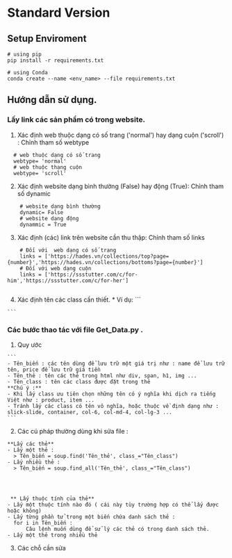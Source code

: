 # Standard Version

## Setup Enviroment
```
# using pip
pip install -r requirements.txt

# using Conda
conda create --name <env_name> --file requirements.txt
```
## Hướng dẫn sử dụng.
### Lấy link các sản phẩm có trong website.
  1. Xác định web thuộc dạng có số trang ('normal') hay dạng cuộn ('scroll') : Chỉnh tham số webtype
  ```
    # web thuộc dạng có số trang
    webtype= 'normal' 
    # web thuộc thạng cuộn
    webtype= 'scroll'
  ```
  2. Xác định website dạng bình thường (False) hay động (True): Chỉnh tham số dynamic
  ```
      # website dạng bình thường
      dynamic= False
      # website dạng động
      dynammic = True
  ```
  3. Xác định (các) link trên website cần thu thập: Chỉnh tham số links
  ```
      # Đối với  web dạng có số trang
      links = ['https://hades.vn/collections/top?page={number}','https://hades.vn/collections/bottoms?page={number}']
      # Đối với web dạng cuộn
      links = ['https://ssstutter.com/c/for-him','https://ssstutter.com/c/for-her']
      
  ```
  4. Xác định tên các class cần thiết.
    * Ví dụ: 
    ```
    
    ```
    
### Các bước thao tác với file Get_Data.py .
  
  1. Quy ước
    
    ```
    - Tên_biến : các tên dùng để lưu trữ một giá trị như : name để lưu trữ tên, price để lưu trữ giá tiền 
    - Tên_thẻ : tên các thẻ trong html như div, span, h1, img ...
    - Tên_class : tên các class được đặt trong thẻ 
    **Chú ý :** 
    - Khi lấy class ưu tiên chọn những tên có ý nghĩa khi dịch ra tiếng Việt như : product, item ...
    - Tránh lấy các class có tên vô nghĩa, hoặc thuộc về định dạng như : slick-slide, container, col-6, col-md-4, col-lg-3 ...
    ```
  2. Các cú pháp thường dùng khi sửa file  :
    
    
    
    **Lấy các thẻ**
    - Lấy một thẻ :
      > Tên_biến = soup.find('Tên_thẻ', class_="Tên_class")
    - Lấy nhiều thẻ :
      > Tên_biến = soup.find_all('Tên_thẻ', class_="Tên_class")
    
 
   
    
     ** Lấy thuộc tính của thẻ**
    - Lấy một thuộc tính nào đó ( cái này tùy trường hợp có thể lấy được hoặc không)
    - Lấy từng phần tử trong một biến chứa danh sách thẻ :
      for i in Tên_biến :
          Câu lệnh muốn dùng để sử lý các thẻ có trong danh sách thẻ.
    - Lấy một thẻ trong nhiều thẻ
   
   
  3. Các chỗ cần sửa
    
    
   
    
    
    
